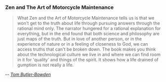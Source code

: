 ### Zen and The Art of Motorcycle Maintenance

> What Zen and the Art of Motorcycle Maintenance tells us is that we won't get to the truth about life through pursuing answers through the rational mind only. The narrator hungered for a rational explanation for everything, but in the end found that both science and philosophy are just maps of the truth. But in love of another person, or in the experience of nature or in a feeling of closeness to God, we can access truths that can't be broken down. The book makes you think about the technological culture we live in and where we can find room in it for 'quality' and things of the spirit. It shows how a life drained of gumption is not really a life.

-- <cite>[Tom Butler-Bowden][1]</cite>

[1]: http://www.butler-bowdon.com/robert-m-pirsig---zen-and-the-art-of-motorcycle-maintenance.html#:~:text=What%C2%A0Zen,really%20a%20life.